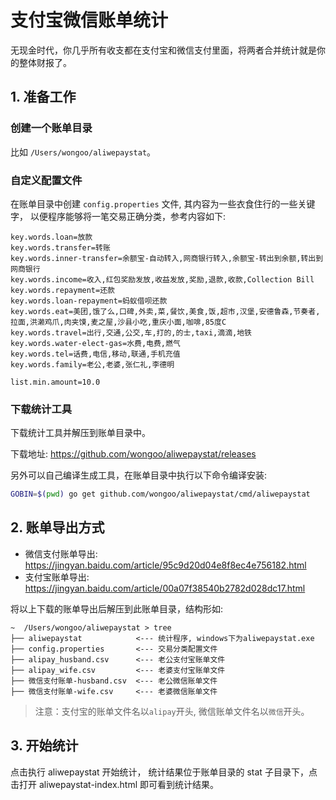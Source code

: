 # 支付宝微信账单统计

无现金时代，你几乎所有收支都在支付宝和微信支付里面，将两者合并统计就是你的整体财报了。

## 1. 准备工作

### 创建一个账单目录

比如 `/Users/wongoo/aliwepaystat`。

### 自定义配置文件

在账单目录中创建 `config.properties` 文件, 其内容为一些衣食住行的一些关键字，
以便程序能够将一笔交易正确分类，参考内容如下:
```
key.words.loan=放款
key.words.transfer=转账
key.words.inner-transfer=余额宝-自动转入,网商银行转入,余额宝-转出到余额,转出到网商银行
key.words.income=收入,红包奖励发放,收益发放,奖励,退款,收款,Collection Bill
key.words.repayment=还款
key.words.loan-repayment=蚂蚁借呗还款
key.words.eat=美团,饿了么,口碑,外卖,菜,餐饮,美食,饭,超市,汉堡,安德鲁森,节奏者,拉面,洪濑鸡爪,肉夹馍,麦之屋,沙县小吃,重庆小面,咖啡,85度C
key.words.travel=出行,交通,公交,车,打的,的士,taxi,滴滴,地铁
key.words.water-elect-gas=水费,电费,燃气
key.words.tel=话费,电信,移动,联通,手机充值
key.words.family=老公,老婆,张仁礼,李德明

list.min.amount=10.0
```

### 下载统计工具

下载统计工具并解压到账单目录中。

下载地址: https://github.com/wongoo/aliwepaystat/releases

另外可以自己编译生成工具，在账单目录中执行以下命令编译安装:
```bash
GOBIN=$(pwd) go get github.com/wongoo/aliwepaystat/cmd/aliwepaystat
```

## 2. 账单导出方式
- 微信支付账单导出: https://jingyan.baidu.com/article/95c9d20d04e8f8ec4e756182.html
- 支付宝账单导出: https://jingyan.baidu.com/article/00a07f38540b2782d028dc17.html

将以上下载的账单导出后解压到此账单目录，结构形如:
```
~  /Users/wongoo/aliwepaystat > tree
├── aliwepaystat            <--- 统计程序, windows下为aliwepaystat.exe
├── config.properties       <--- 交易分类配置文件
├── alipay_husband.csv      <--- 老公支付宝账单文件
├── alipay_wife.csv         <--- 老婆支付宝账单文件
├── 微信支付账单-husband.csv  <--- 老公微信账单文件
├── 微信支付账单-wife.csv     <--- 老婆微信账单文件
```
> 注意：支付宝的账单文件名以`alipay`开头, 微信账单文件名以`微信`开头。


## 3. 开始统计

点击执行 aliwepaystat 开始统计， 
统计结果位于账单目录的 stat 子目录下，点击打开 aliwepaystat-index.html 即可看到统计结果。